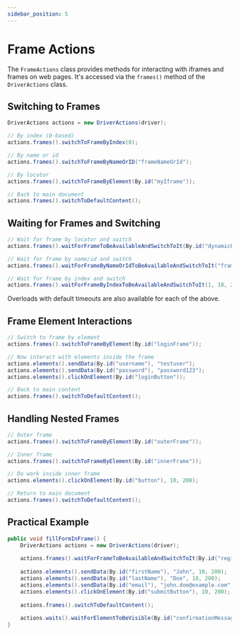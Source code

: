 ```yaml
---
sidebar_position: 5
---
```


# Frame Actions

The `FrameActions` class provides methods for interacting with iframes and frames on web pages. It's accessed via the `frames()` method of the `DriverActions` class.

## Switching to Frames

```java
DriverActions actions = new DriverActions(driver);

// By index (0-based)
actions.frames().switchToFrameByIndex(0);

// By name or id
actions.frames().switchToFrameByNameOrID("frameNameOrId");

// By locator
actions.frames().switchToFrameByElement(By.id("myIframe"));

// Back to main document
actions.frames().switchToDefaultContent();
```

## Waiting for Frames and Switching

```java
// Wait for frame by locator and switch
actions.frames().waitForFrameToBeAvailableAndSwitchToIt(By.id("dynamicFrame"), 10, 200);

// Wait for frame by name/id and switch
actions.frames().waitForFrameByNameOrIdToBeAvailableAndSwitchToIt("frameName", 10, 200);

// Wait for frame by index and switch
actions.frames().waitForFrameByIndexToBeAvailableAndSwitchToIt(1, 10, 200);
```

Overloads with default timeouts are also available for each of the above.

## Frame Element Interactions

```java
// Switch to frame by element
actions.frames().switchToFrameByElement(By.id("loginFrame"));

// Now interact with elements inside the frame
actions.elements().sendData(By.id("username"), "testuser");
actions.elements().sendData(By.id("password"), "password123");
actions.elements().clickOnElement(By.id("loginButton"));

// Back to main content
actions.frames().switchToDefaultContent();
```

## Handling Nested Frames

```java
// Outer frame
actions.frames().switchToFrameByElement(By.id("outerFrame"));

// Inner frame
actions.frames().switchToFrameByElement(By.id("innerFrame"));

// Do work inside inner frame
actions.elements().clickOnElement(By.id("button"), 10, 200);

// Return to main document
actions.frames().switchToDefaultContent();
```

## Practical Example

```java
public void fillFormInFrame() {
    DriverActions actions = new DriverActions(driver);
    
    actions.frames().waitForFrameToBeAvailableAndSwitchToIt(By.id("registrationFrame"), 10, 200);
    
    actions.elements().sendData(By.id("firstName"), "John", 10, 200);
    actions.elements().sendData(By.id("lastName"), "Doe", 10, 200);
    actions.elements().sendData(By.id("email"), "john.doe@example.com", 10, 200);
    actions.elements().clickOnElement(By.id("submitButton"), 10, 200);
    
    actions.frames().switchToDefaultContent();
    
    actions.waits().waitForElementToBeVisible(By.id("confirmationMessage"), 10, 200);
}
``` 